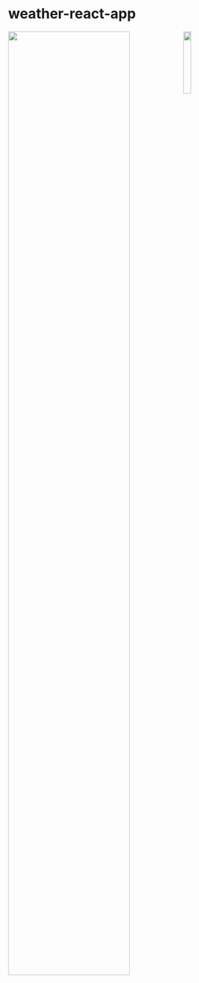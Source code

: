 # weather-react-app

<img align="left" width="70%" src="https://user-images.githubusercontent.com/98802437/181692075-f94f2caf-8997-4a32-b965-fb5e059a7ee6.png"/>
<img align="left" width="18%" src="https://user-images.githubusercontent.com/98802437/181692436-3423780c-6e87-4777-82a2-f529e31e8e73.jpeg"/>

